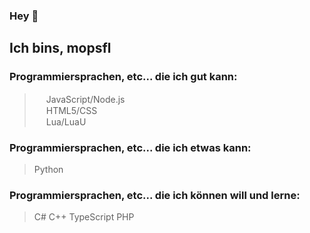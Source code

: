 ### Hey 👋
## Ich bins, mopsfl

### Programmiersprachen, etc... die ich gut kann:

> <img src="https://cdn.jsdelivr.net/npm/programming-languages-logos/src/javascript/javascript.svg" height="15"> JavaScript/Node.js<br>
> <img src="https://cdn.jsdelivr.net/npm/programming-languages-logos/src/html/html.svg" height="15"> HTML5/CSS<br>
> <img src="https://cdn.jsdelivr.net/npm/programming-languages-logos/src/lua/lua.svg" height="15"> Lua/LuaU<br>

### Programmiersprachen, etc... die ich etwas kann:

> Python

### Programmiersprachen, etc... die ich können will und lerne:

> C#
> C++
> TypeScript
> PHP
